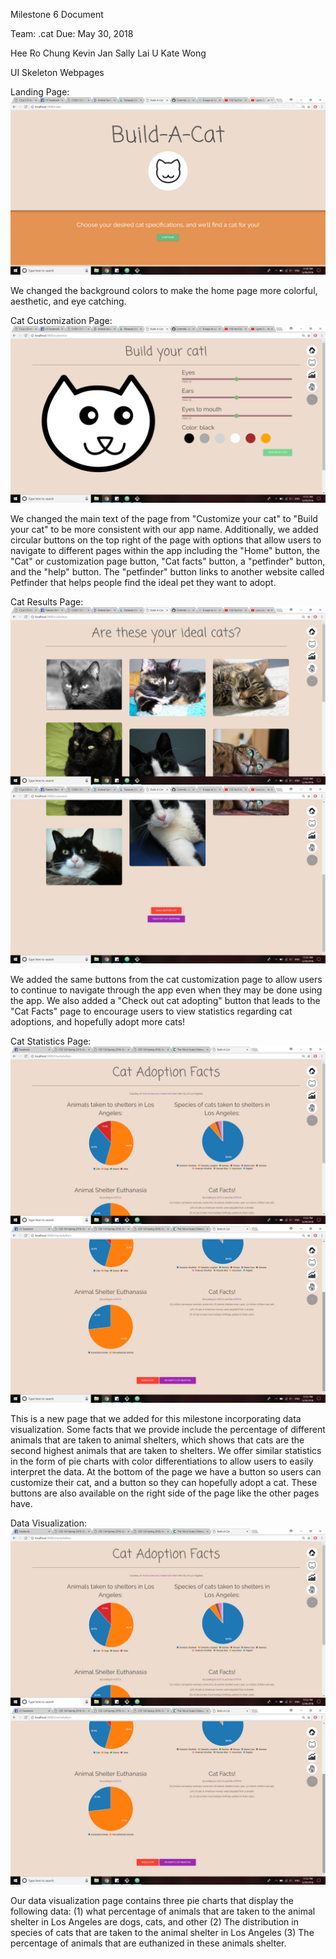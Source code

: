 Milestone 6 Document

Team: .cat
Due: May 30, 2018

Hee Ro Chung
Kevin Jan
Sally Lai U
Kate Wong


UI Skeleton Webpages

Landing Page:
![Landing Page](UISkeleton/m6Landing.png)

We changed the background colors to make the home page more colorful, aesthetic, and eye catching.

Cat Customization Page:
![Customization Page](UISkeleton/m6Customize.png)

We changed the main text of the page from "Customize your cat" to "Build your cat" to be more consistent
with our app name. Additionally, we added circular buttons on the top right of the page with options that
allow users to navigate to different pages within the app including the "Home" button, the "Cat" or customization
page button, "Cat facts" button, a "petfinder" button, and the "help" button. The "petfinder" button links to
another website called Petfinder that helps people find the ideal pet they want to adopt.

Cat Results Page:
![Cat Results Page Top](UISkeleton/m6Results.png)
![Cat Results Page Bottom](UISkeleton/m6Results2.png)

We added the same buttons from the cat customization page to allow users to continue to navigate through the
app even when they may be done using the app. We also added a "Check out cat adopting" button that leads to
the "Cat Facts" page to encourage users to view statistics regarding cat adoptions, and hopefully adopt more
cats!

Cat Statistics Page:
![Cat Adoption Facts Page Top](UISkeleton/m6Facts1.png)
![Cat Adoption Facts Page Top](UISkeleton/m6Facts2.png)

This is a new page that we added for this milestone incorporating data visualization. Some facts that we provide
include the percentage of different animals that are taken to animal shelters, which shows that cats are the
second highest animals that are taken to shelters. We offer similar statistics in the form of pie charts with
color differentiations to allow users to easily interpret the data. At the bottom of the page we have a button
so users can customize their cat, and a button so they can hopefully adopt a cat. These buttons are also available
on the right side of the page like the other pages have.


Data Visualization:
![Cat Adoption Facts Page Top](UISkeleton/m6Facts1.png)
![Cat Adoption Facts Page Top](UISkeleton/m6Facts2.png)

Our data visualization page contains three pie charts that display the following data: (1) what percentage of animals
that are taken to the animal shelter in Los Angeles are dogs, cats, and other (2) The distribution in species of
cats that are taken to the animal shelter in Los Angeles (3) The percentage of animals that are euthanized in these
animals shelter.

